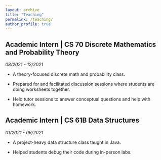 ```yaml
---
layout: archive
title: "Teaching"
permalink: /teaching/
author_profile: true
---
```


## Academic Intern | CS 70 Discrete Mathematics and Probability Theory
_08/2021 - 12/2021_

- A theory-focused discrete math and probability class.

- Prepared for and facilitated discussion sessions where students are doing worksheets together.

- Held tutor sessions to answer conceptual questions and help with homework.

## Academic Intern | CS 61B Data Structures
_01/2021 - 06/2021_

- A project-heavy data structure class taught in Java.

- Helped students debug their code during in-person labs.

